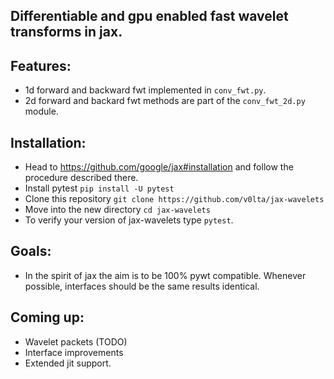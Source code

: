 ## Differentiable and gpu enabled fast wavelet transforms in jax. 

## Features:
- 1d forward and backward fwt implemented in `conv_fwt.py`.
- 2d forward and backard fwt methods are part of the `conv_fwt_2d.py` module.

## Installation:
- Head to https://github.com/google/jax#installation and follow the procedure described there.
- Install pytest `pip install -U pytest`
- Clone this repository `git clone https://github.com/v0lta/jax-wavelets`
- Move into the new directory `cd jax-wavelets`
- To verify your version of jax-wavelets type `pytest`.

## Goals:
- In the spirit of jax the aim is to be 100% pywt compatible. Whenever possible, interfaces should be the same
  results identical.

## Coming up:
- Wavelet packets (TODO)
- Interface improvements
- Extended jit support.
